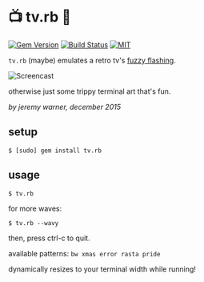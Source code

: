 # :tv: tv.rb :gem:

[![Gem Version](https://badge.fury.io/rb/tv.rb.svg)](https://badge.fury.io/rb/tv.rb)
[![Build Status](https://travis-ci.com/jeremywrnr/tv.rb.svg)](https://travis-ci.com/jeremywrnr/tv.rb)
[![MIT](https://img.shields.io/npm/l/alt.svg?style=flat)](http://jeremywrnr.com/mit-license)

`tv.rb` (maybe) emulates a retro tv's [fuzzy flashing](https://www.youtube.com/watch?v=4YKpBYo61Cs).

![Screencast](http://i.imgur.com/i2ZUpYh.gif)

otherwise just some trippy terminal art that's fun.

*by jeremy warner, december 2015*


## setup

    $ [sudo] gem install tv.rb

## usage

    $ tv.rb

for more waves:

    $ tv.rb --wavy

then, press ctrl-c to quit.

available patterns: `bw xmas error rasta pride`

dynamically resizes to your terminal width while running!
